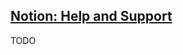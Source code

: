 ## [Notion: Help and Support](https://www.notion.so/Help-Support-e040febf70a94950b8620e6f00005004)

TODO
